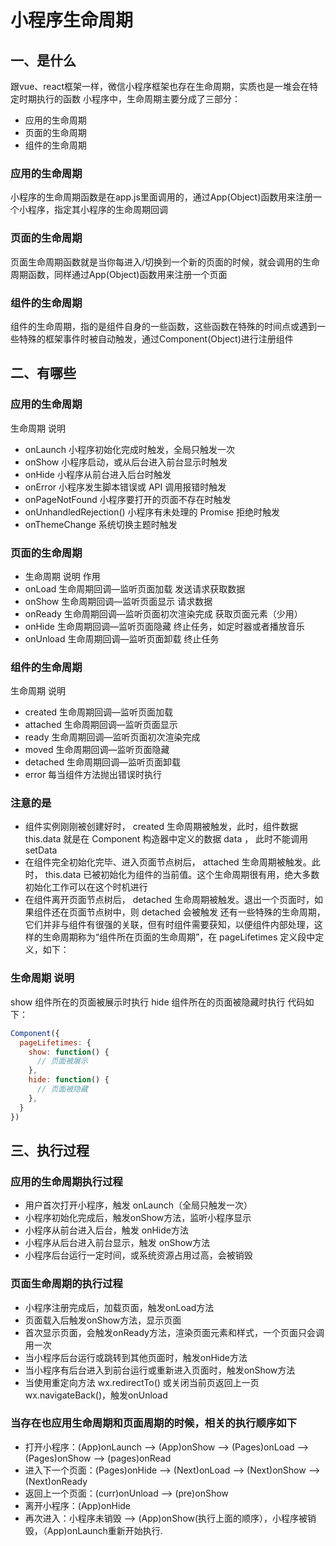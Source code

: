 
# 小程序生命周期

## 一、是什么

跟vue、react框架一样，微信小程序框架也存在生命周期，实质也是一堆会在特定时期执行的函数
小程序中，生命周期主要分成了三部分：

* 应用的生命周期
* 页面的生命周期
* 组件的生命周期

### 应用的生命周期

小程序的生命周期函数是在app.js里面调用的，通过App(Object)函数用来注册一个小程序，指定其小程序的生命周期回调

### 页面的生命周期

页面生命周期函数就是当你每进入/切换到一个新的页面的时候，就会调用的生命周期函数，同样通过App(Object)函数用来注册一个页面

### 组件的生命周期

组件的生命周期，指的是组件自身的一些函数，这些函数在特殊的时间点或遇到一些特殊的框架事件时被自动触发，通过Component(Object)进行注册组件

## 二、有哪些

### 应用的生命周期

生命周期 说明

* onLaunch 小程序初始化完成时触发，全局只触发一次
* onShow 小程序启动，或从后台进入前台显示时触发
* onHide 小程序从前台进入后台时触发
* onError 小程序发生脚本错误或 API 调用报错时触发
* onPageNotFound 小程序要打开的页面不存在时触发
* onUnhandledRejection() 小程序有未处理的 Promise 拒绝时触发
* onThemeChange 系统切换主题时触发

### 页面的生命周期

* 生命周期 说明 作用
* onLoad 生命周期回调—监听页面加载 发送请求获取数据
* onShow 生命周期回调—监听页面显示 请求数据
* onReady 生命周期回调—监听页面初次渲染完成 获取页面元素（少用）
* onHide 生命周期回调—监听页面隐藏 终止任务，如定时器或者播放音乐
* onUnload 生命周期回调—监听页面卸载 终止任务

### 组件的生命周期

生命周期 说明

* created 生命周期回调—监听页面加载
* attached 生命周期回调—监听页面显示
* ready 生命周期回调—监听页面初次渲染完成
* moved 生命周期回调—监听页面隐藏
* detached 生命周期回调—监听页面卸载
* error 每当组件方法抛出错误时执行

### 注意的是

* 组件实例刚刚被创建好时， created 生命周期被触发，此时，组件数据 this.data 就是在 Component 构造器中定义的数据 data ， 此时不能调用 setData
* 在组件完全初始化完毕、进入页面节点树后， attached 生命周期被触发。此时， this.data 已被初始化为组件的当前值。这个生命周期很有用，绝大多数初始化工作可以在这个时机进行
* 在组件离开页面节点树后， detached 生命周期被触发。退出一个页面时，如果组件还在页面节点树中，则 detached 会被触发
还有一些特殊的生命周期，它们并非与组件有很强的关联，但有时组件需要获知，以便组件内部处理，这样的生命周期称为“组件所在页面的生命周期”，在 pageLifetimes 定义段中定义，如下：

### 生命周期 说明

show 组件所在的页面被展示时执行
hide 组件所在的页面被隐藏时执行
代码如下：

```js
Component({
  pageLifetimes: {
    show: function() {
      // 页面被展示
    },
    hide: function() {
      // 页面被隐藏
    },
  }
})
```

## 三、执行过程

### 应⽤的⽣命周期执行过程

* ⽤户⾸次打开⼩程序，触发 onLaunch（全局只触发⼀次）
* ⼩程序初始化完成后，触发onShow⽅法，监听⼩程序显示
* ⼩程序从前台进⼊后台，触发 onHide⽅法
* ⼩程序从后台进⼊前台显示，触发 onShow⽅法
* ⼩程序后台运⾏⼀定时间，或系统资源占⽤过⾼，会被销毁

### ⻚⾯⽣命周期的执行过程

* ⼩程序注册完成后，加载⻚⾯，触发onLoad⽅法
* ⻚⾯载⼊后触发onShow⽅法，显示⻚⾯
* ⾸次显示⻚⾯，会触发onReady⽅法，渲染⻚⾯元素和样式，⼀个⻚⾯只会调⽤⼀次
* 当⼩程序后台运⾏或跳转到其他⻚⾯时，触发onHide⽅法
* 当⼩程序有后台进⼊到前台运⾏或重新进⼊⻚⾯时，触发onShow⽅法
* 当使⽤重定向⽅法 wx.redirectTo() 或关闭当前⻚返回上⼀⻚wx.navigateBack()，触发onUnload

### 当存在也应用生命周期和页面周期的时候，相关的执行顺序如下

* 打开小程序：(App)onLaunch --> (App)onShow --> (Pages)onLoad --> (Pages)onShow --> (pages)onRead
* 进入下一个页面：(Pages)onHide --> (Next)onLoad --> (Next)onShow --> (Next)onReady
* 返回上一个页面：(curr)onUnload --> (pre)onShow
* 离开小程序：(App)onHide
* 再次进入：小程序未销毁 --> (App)onShow(执行上面的顺序），小程序被销毁，（App)onLaunch重新开始执行.

